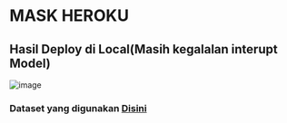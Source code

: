 # MASK HEROKU

## Hasil Deploy di Local(Masih kegalalan interupt Model)

![image](https://user-images.githubusercontent.com/49096980/144863315-066fe846-21ff-4093-8cc3-04614241ff0d.png)


### Dataset yang digunakan [Disini](https://www.kaggle.com/vijaykumar1799/face-mask-detection)
